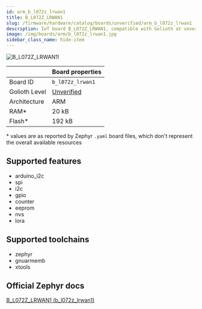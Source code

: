 ```yaml
---
id: arm_b_l072z_lrwan1
title: B_L072Z_LRWAN1
slug: /firmware/hardware/catalog/boards/unverified/arm_b_l072z_lrwan1
description: IoT board B_L072Z_LRWAN1, compatible with Golioth at unverified level.
image: /img/boards/arm/b_l072z_lrwan1.jpg
sidebar_class_name: hide-item
---
```


[//]: # (This is an auto-generated file, do not edit! Changes to it will be lost upon re-generation)

![B_L072Z_LRWAN1!](/img/boards/arm/b_l072z_lrwan1.jpg "B_L072Z_LRWAN1")

|                | Board properties     |
| -------------  | -------------------- |
| Board ID       | `b_l072z_lrwan1` |
| Golioth Level  | [Unverified](/firmware/hardware#unverified-boards) |
| Architecture   | ARM |
| RAM*           | 20 kB |
| Flash*         | 192 kB |

\* values are as reported by Zephyr `.yaml` board files, which don't represent the overall available resources



## Supported features

* arduino_i2c
* spi
* i2c
* gpio
* counter
* eeprom
* nvs
* lora

## Supported toolchains

* zephyr
* gnuarmemb
* xtools

## Official Zephyr docs

[B_L072Z_LRWAN1 (b_l072z_lrwan1)](https://docs.zephyrproject.org/3.6.0/boards/arm/b_l072z_lrwan1/doc/index.html)
